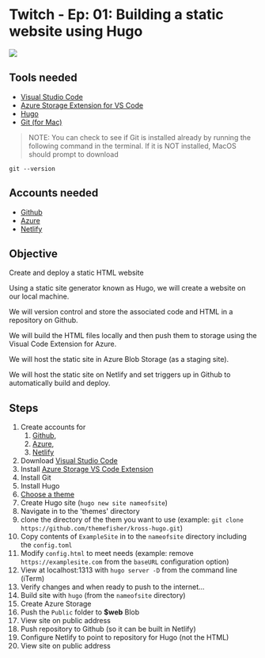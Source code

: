# Twitch - Ep: 01: Building a static website using Hugo

[![](img/twitch02-github.png)](https://www.twitch.tv/videos/591274855)

## Tools needed

- [Visual Studio Code](https://code.visualstudio.com/?wt.mc_id=twitch02-github-jahand)
- [Azure Storage Extension for VS Code](https://marketplace.visualstudio.com/items?itemName=ms-azuretools.vscode-azurestorage)
- [Hugo](https://gohugo.io/)
- [Git (for Mac)](https://sourceforge.net/projects/git-osx-installer/)

>NOTE: You can check to see if Git is installed already by running the following command in the terminal. If it is NOT installed, MacOS should prompt to download

```
git --version
```

## Accounts needed

- [Github](https://github.com/join/?wt.mc_id=twitch02-github-jahand)
- [Azure](http://azure.com/join/?wt.mc_id=twitch02-github-jahand)
- [Netlify](https://app.netlify.com/signup)

## Objective

Create and deploy a static HTML website

Using a static site generator known as Hugo, we will create a website on our local machine.

We will version control and store the associated code and HTML in a repository on Github.

We will build the HTML files locally and then push them to storage using the Visual Code Extension for Azure.

We will host the static site in Azure Blob Storage (as a staging site).

We will host the static site on Netlify and set triggers up in Github to automatically build and deploy.

## Steps

1. Create accounts for
   1. [Github](https://github.com/join/?wt.mc_id=twitch02-github-jahand),
   2. [Azure](http://azure.com/join/?wt.mc_id=twitch02-github-jahand),
   3. [Netlify](https://app.netlify.com/signup)
2. Download [Visual Studio Code](https://code.visualstudio.com/?wt.mc_id=twitch02-github-jahand)
3. Install [Azure Storage VS Code Extension](https://marketplace.visualstudio.com/items?itemName=ms-azuretools.vscode-azurestorage)
4. Install Git
5. Install Hugo
6. [Choose a theme](https://themes.gohugo.io/)
7. Create Hugo site (`hugo new site nameofsite`)
8. Navigate in to the 'themes' directory
9. clone the directory of the them you want to use (example: `git clone https://github.com/themefisher/kross-hugo.git`)
10. Copy contents of `ExampleSite` in to the `nameofsite` directory including the `config.toml`
11. Modify `config.html` to meet needs (example: remove `https://examplesite.com` from the `baseURL` configuration option)
12. View at localhost:1313 with `hugo server -D` from the command line (iTerm)
13. Verify changes and when ready to push to the internet...
14. Build site with `hugo` (from the `nameofsite` directory)
15. Create Azure Storage
16. Push the `Public` folder to **$web** Blob
17. View site on public address
18. Push repository to Github (so it can be built in Netlify)
19. Configure Netlify to point to repository for Hugo (not the HTML)
20. View site on public address